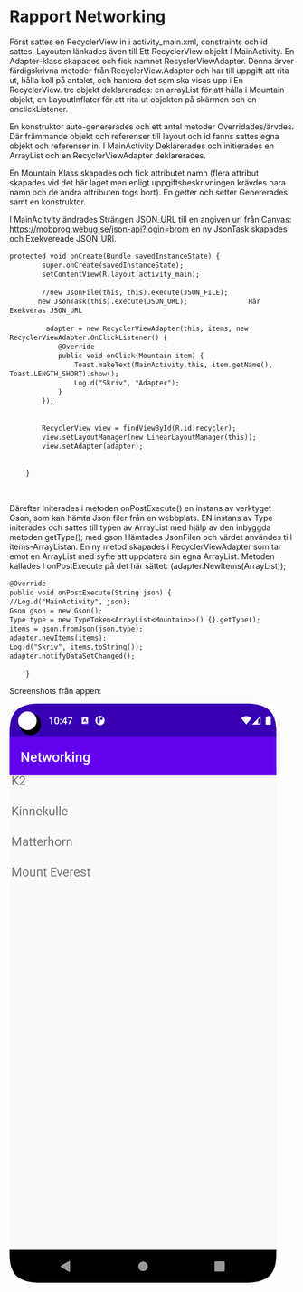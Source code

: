
# Rapport Networking

Först sattes en RecyclerView in i activity_main.xml, constraints och id sattes.
Layouten länkades även till Ett RecyclerVIew objekt I MainActivity.
En Adapter-klass skapades och fick namnet RecyclerViewAdapter. Denna ärver färdigskrivna metoder från RecyclerView.Adapter och har till uppgift
att rita ut, hålla koll på antalet, och hantera det som ska visas upp i En RecyclerView.
tre objekt deklarerades: en arrayList för att hålla i Mountain objekt, en LayoutInflater för att rita ut objekten på skärmen och en 
onclickListener.

En konstruktor auto-genererades och ett antal metoder  Overridades/ärvdes. Där främmande objekt och referenser till layout och id fanns sattes egna objekt 
och referenser in.
I MainActivity Deklarerades och initierades en ArrayList<Mountain> och en RecyclerViewAdapter deklarerades.

En Mountain Klass skapades och fick attributet namn (flera attribut skapades vid det här laget men enligt uppgiftsbeskrivningen
krävdes bara namn och de andra attributen togs bort). En getter och setter Genererades samt en konstruktor.



I MainAcitvity ändrades Strängen JSON_URL till en angiven url från Canvas: https://mobprog.webug.se/json-api?login=brom
en ny JsonTask skapades och Exekvereade JSON_URl.
```
protected void onCreate(Bundle savedInstanceState) {
        super.onCreate(savedInstanceState);
        setContentView(R.layout.activity_main);

        //new JsonFile(this, this).execute(JSON_FILE);
       new JsonTask(this).execute(JSON_URL);               Här Exekveras JSON_URL

         adapter = new RecyclerViewAdapter(this, items, new RecyclerViewAdapter.OnClickListener() {
            @Override
            public void onClick(Mountain item) {
                Toast.makeText(MainActivity.this, item.getName(), Toast.LENGTH_SHORT).show();
                Log.d("Skriv", "Adapter");
            }
        });


        RecyclerView view = findViewById(R.id.recycler);
        view.setLayoutManager(new LinearLayoutManager(this));
        view.setAdapter(adapter);


    }
    
    
```
Därefter Initerades i metoden onPostExecute() en instans av verktyget Gson, som kan hämta Json filer från en webbplats.
EN instans av Type initerades och sattes till typen av ArrayList<Mountain> med hjälp av den inbyggda metoden getType();
med gson Hämtades JsonFilen och värdet användes till items-ArrayListan.
En ny metod skapades i RecyclerViewAdapter som tar emot en ArrayList med syfte att uppdatera sin egna ArrayList.
Metoden kallades I onPostExecute på det här sättet: (adapter.NewItems(ArrayList<Mountain>));


```
@Override
public void onPostExecute(String json) {
//Log.d("MainActivity", json);
Gson gson = new Gson();
Type type = new TypeToken<ArrayList<Mountain>>() {}.getType();
items = gson.fromJson(json,type);
adapter.newItems(items);
Log.d("Skriv", items.toString());
adapter.notifyDataSetChanged();

    }
```


Screenshots från appen:

![](Networking_screenshot.png)


